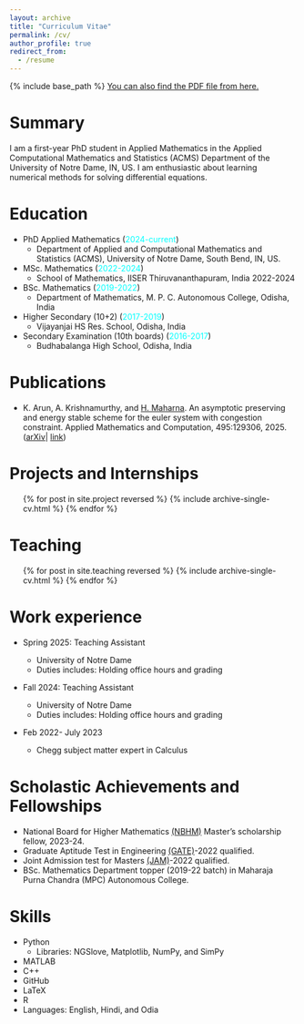 ```yaml
---
layout: archive
title: "Curriculum Vitae"
permalink: /cv/
author_profile: true
redirect_from:
  - /resume
---
```


{% include base_path %}
[You can also find the PDF file from here.](http://harihara-m.github.io/files/CV.pdf)

# Summary

I am a first-year PhD student in Applied Mathematics in the Applied Computational Mathematics and Statistics (ACMS) Department of the University of Notre Dame, IN, US. I am enthusiastic about learning numerical methods for solving differential equations.

# Education

- PhD Applied Mathematics (<span style="color:cyan">2024-current</span>)
  - Department of Applied and Computational Mathematics and Statistics (ACMS), University of Notre Dame, South Bend, IN, US.
- MSc. Mathematics (<span style="color:cyan">2022-2024</span>)
  - School of Mathematics, IISER Thiruvananthapuram, India 2022-2024
- BSc. Mathematics (<span style="color:cyan">2019-2022</span>)
  - Department of Mathematics, M. P. C. Autonomous College, Odisha, India
- Higher Secondary (10+2) (<span style="color:cyan">2017-2019</span>)
  - Vijayanjai HS Res. School, Odisha, India
- Secondary Examination (10th boards) (<span style="color:cyan">2016-2017</span>)
  - Budhabalanga High School, Odisha, India

# Publications

- K. Arun, A. Krishnamurthy, and [H. Maharna](https://scholar.google.com/citations?user=xUMkKU8AAAAJ&hl=en). An asymptotic preserving and energy stable scheme for the euler system with congestion constraint. Applied Mathematics and Computation, 495:129306, 2025. ([arXiv](href="https://arxiv.org/abs/2406.14168)| [link](https://doi.org/10.1016/j.amc.2025.129306))

# Projects and Internships

<ul>{% for post in site.project reversed %}
    {% include archive-single-cv.html %}
    {% endfor %}</ul>

<!--Master’s Project (<span style="color:cyan">Jan-May 2024</span>)-->
<!---->
<!--- Guide: Dr. K. R. Arun, School of Mathematics, IISER Thiruvananthapuram, India-->
<!--- Topic: An asymptotic preserving and energy stable finite volume scheme for the compressible Euler equations with congestion constraint.-->
<!--  - In this project, we designed and analyzed a finite volume scheme for the barotropic Euler equations with the congestion pressure law and performed the singular limit termed as the hard congestion limit at the discrete level.-->
<!--  - The developed scheme was an entropy stable and asymptotic preserving. We also obtained a-priori estimates on the relevant unknowns. We lastly, proved the efficiency of the numerical scheme by testing various numerical examples.-->
<!---->
<!--Summer Project (<span style="color:cyan">Summer 2023</span>)-->
<!---->
<!--- Guide: Dr. Anupam Pal Choudhury, School of Mathematics, NISER Bhubaneswar, India-->
<!--- Topic: Differential Equations-->

# Teaching

<ul>{% for post in site.teaching reversed %}
    {% include archive-single-cv.html %}
    {% endfor %}</ul>

# Work experience

- Spring 2025: Teaching Assistant

  - University of Notre Dame
  - Duties includes: Holding office hours and grading

- Fall 2024: Teaching Assistant

  - University of Notre Dame
  - Duties includes: Holding office hours and grading

- Feb 2022- July 2023

  - Chegg subject matter expert in Calculus

# Scholastic Achievements and Fellowships

- National Board for Higher Mathematics [(NBHM)](https://www.imsc.res.in/~nbhm/) Master’s scholarship fellow, 2023-24.
- Graduate Aptitude Test in Engineering [(GATE)](https://gate.iitkgp.ac.in/)-2022 qualified.
- Joint Admission test for Masters [(JAM)](https://jam.iitr.ac.in/)-2022 qualified.
- BSc. Mathematics Department topper (2019-22 batch) in Maharaja Purna Chandra (MPC) Autonomous College.

# Skills

- Python
  - Libraries: NGSlove, Matplotlib, NumPy, and SimPy
- MATLAB
- C++
- GitHub
- LaTeX
- R
- Languages: English, Hindi, and Odia

